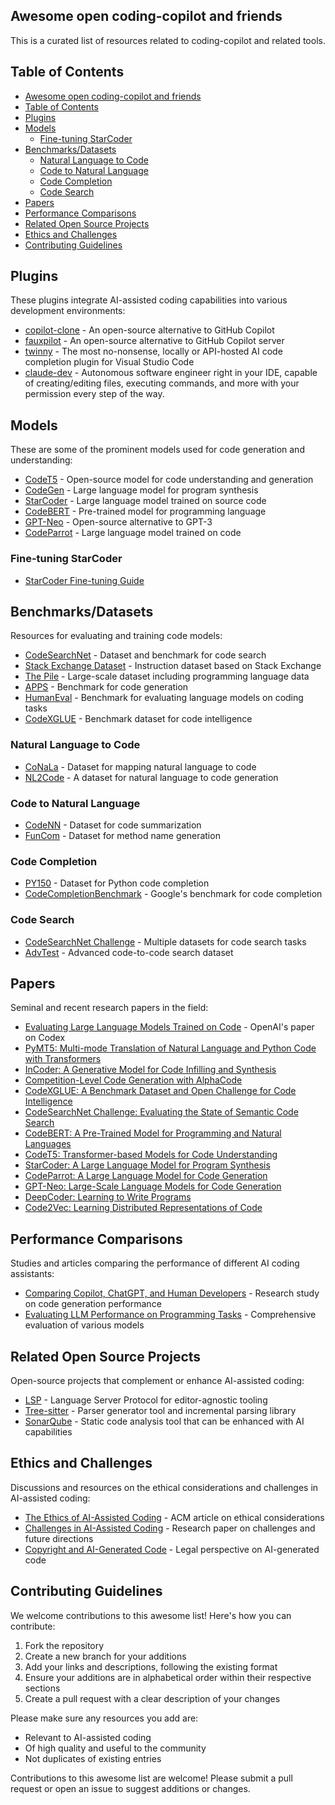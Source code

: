 
## Awesome open coding-copilot and friends

This is a curated list of resources related to coding-copilot and related tools.

## Table of Contents

- [Awesome open coding-copilot and friends](#awesome-open-coding-copilot-and-friends)
- [Table of Contents](#table-of-contents)
- [Plugins](#plugins)
- [Models](#models)
  - [Fine-tuning StarCoder](#fine-tuning-starcoder)
- [Benchmarks/Datasets](#benchmarksdatasets)
  - [Natural Language to Code](#natural-language-to-code)
  - [Code to Natural Language](#code-to-natural-language)
  - [Code Completion](#code-completion)
  - [Code Search](#code-search)
- [Papers](#papers)
- [Performance Comparisons](#performance-comparisons)
- [Related Open Source Projects](#related-open-source-projects)
- [Ethics and Challenges](#ethics-and-challenges)
- [Contributing Guidelines](#contributing-guidelines)


## Plugins

These plugins integrate AI-assisted coding capabilities into various development environments:

- [copilot-clone](https://github.com/hieunc229/copilot-clone) - An open-source alternative to GitHub Copilot
- [fauxpilot](https://github.com/fauxpilot/fauxpilot) - An open-source alternative to GitHub Copilot server
- [twinny](https://github.com/twinnydotdev/twinny) - The most no-nonsense, locally or API-hosted AI code completion plugin for Visual Studio Code
- [claude-dev](https://github.com/saoudrizwan/claude-dev) - Autonomous software engineer right in your IDE, capable of creating/editing files, executing commands, and more with your permission every step of the way.


## Models

These are some of the prominent models used for code generation and understanding:


- [CodeT5](https://github.com/salesforce/CodeT5) - Open-source model for code understanding and generation
- [CodeGen](https://github.com/salesforce/CodeGen) - Large language model for program synthesis
- [StarCoder](https://huggingface.co/blog/starcoder) - Large language model trained on source code
- [CodeBERT](https://github.com/microsoft/CodeBERT) - Pre-trained model for programming language
- [GPT-Neo](https://github.com/EleutherAI/gpt-neo) - Open-source alternative to GPT-3
- [CodeParrot](https://huggingface.co/codeparrot) - Large language model trained on code

### Fine-tuning StarCoder
- [StarCoder Fine-tuning Guide](https://github.com/bigcode-project/starcoder/tree/main?tab=readme-ov-file#fine-tuning)


## Benchmarks/Datasets

Resources for evaluating and training code models:

- [CodeSearchNet](https://github.com/github/CodeSearchNet) - Dataset and benchmark for code search
- [Stack Exchange Dataset](https://huggingface.co/datasets/ArmelR/stack-exchange-instruction) - Instruction dataset based on Stack Exchange
- [The Pile](https://pile.eleuther.ai/) - Large-scale dataset including programming language data
- [APPS](https://github.com/hendrycks/apps) - Benchmark for code generation
- [HumanEval](https://github.com/openai/human-eval) - Benchmark for evaluating language models on coding tasks
- [CodeXGLUE](https://github.com/microsoft/CodeXGLUE) - Benchmark dataset for code intelligence

### Natural Language to Code
- [CoNaLa](https://conala-corpus.github.io/) - Dataset for mapping natural language to code
- [NL2Code](https://github.com/neulab/nl2code) - A dataset for natural language to code generation

### Code to Natural Language
- [CodeNN](https://github.com/sriniiyer/codenn) - Dataset for code summarization
- [FunCom](https://github.com/LethargicLeprechaun/FunCom) - Dataset for method name generation

### Code Completion
- [PY150](https://www.sri.inf.ethz.ch/py150) - Dataset for Python code completion
- [CodeCompletionBenchmark](https://github.com/google-research/google-research/tree/master/CodeCompletionBenchmark) - Google's benchmark for code completion

### Code Search
- [CodeSearchNet Challenge](https://github.com/github/CodeSearchNet#datasets) - Multiple datasets for code search tasks
- [AdvTest](https://github.com/microsoft/CodeXGLUE/tree/main/Code-Code/AdvTest) - Advanced code-to-code search dataset




## Papers

Seminal and recent research papers in the field:

- [Evaluating Large Language Models Trained on Code](https://arxiv.org/abs/2107.03374) - OpenAI's paper on Codex
- [PyMT5: Multi-mode Translation of Natural Language and Python Code with Transformers](https://arxiv.org/abs/2010.03150)
- [InCoder: A Generative Model for Code Infilling and Synthesis](https://arxiv.org/abs/2204.05999)
- [Competition-Level Code Generation with AlphaCode](https://arxiv.org/abs/2203.07814)
- [CodeXGLUE: A Benchmark Dataset and Open Challenge for Code Intelligence](https://arxiv.org/abs/2102.04664)
- [CodeSearchNet Challenge: Evaluating the State of Semantic Code Search](https://arxiv.org/abs/1909.09436)
- [CodeBERT: A Pre-Trained Model for Programming and Natural Languages](https://arxiv.org/abs/2002.08155)
- [CodeT5: Transformer-based Models for Code Understanding](https://arxiv.org/abs/2102.04664)
- [StarCoder: A Large Language Model for Program Synthesis](https://arxiv.org/abs/2202.08397)
- [CodeParrot: A Large Language Model for Code Generation](https://arxiv.org/abs/2202.08397)
- [GPT-Neo: Large-Scale Language Models for Code Generation](https://arxiv.org/abs/2202.08397)
- [DeepCoder: Learning to Write Programs](https://arxiv.org/abs/1611.01989)
- [Code2Vec: Learning Distributed Representations of Code](https://arxiv.org/abs/1803.09473)


## Performance Comparisons

Studies and articles comparing the performance of different AI coding assistants:

- [Comparing Copilot, ChatGPT, and Human Developers](https://arxiv.org/abs/2307.08908) - Research study on code generation performance
- [Evaluating LLM Performance on Programming Tasks](https://arxiv.org/abs/2305.18323) - Comprehensive evaluation of various models

## Related Open Source Projects

Open-source projects that complement or enhance AI-assisted coding:

- [LSP](https://microsoft.github.io/language-server-protocol/) - Language Server Protocol for editor-agnostic tooling
- [Tree-sitter](https://tree-sitter.github.io/tree-sitter/) - Parser generator tool and incremental parsing library
- [SonarQube](https://www.sonarqube.org/) - Static code analysis tool that can be enhanced with AI capabilities


## Ethics and Challenges

Discussions and resources on the ethical considerations and challenges in AI-assisted coding:

- [The Ethics of AI-Assisted Coding](https://dl.acm.org/doi/10.1145/3635715) - ACM article on ethical considerations
- [Challenges in AI-Assisted Coding](https://arxiv.org/abs/2402.04141) - Research paper on challenges and future directions
- [Copyright and AI-Generated Code](https://arxiv.org/abs/2402.02333) - Legal perspective on AI-generated code



## Contributing Guidelines

We welcome contributions to this awesome list! Here's how you can contribute:

1. Fork the repository
2. Create a new branch for your additions
3. Add your links and descriptions, following the existing format
4. Ensure your additions are in alphabetical order within their respective sections
5. Create a pull request with a clear description of your changes

Please make sure any resources you add are:
- Relevant to AI-assisted coding
- Of high quality and useful to the community
- Not duplicates of existing entries

Contributions to this awesome list are welcome! Please submit a pull request or open an issue to suggest additions or changes.
